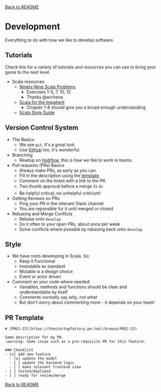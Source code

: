[Back to README](../README.md)

# Development
Everything to do with how we like to develop software.  

## Tutorials
Check this for a variety of tutorials and resources you can use to bring your game to the next level.  

- Scala resources
  - [Ninety-Nine Scala Problems](http://aperiodic.net/phil/scala/s-99/)
    - Exercises 1-5, 7, 10, 12
    - Thanks @archena
  - [Scala for the Impatient](http://fileadmin.cs.lth.se/scala/scala-impatient.pdf)
    - Chapter 1-8 should give you a broad enough understanding
  - [Scala Style Guide](http://twitter.github.io/effectivescala/)

## Version Control System

- The Basics
  - We use `git`, it's a great tool.
  - Use [Github](https://github.com) too, it's wonderful.
- Branching
  - Readup on [Hubflow](https://datasift.github.io/gitflow/), this is how we like to work in teams.
- Pull requests (PRs) Basics
  - Always make PRs, as early as you can.
  - Fill in the description using the [template](#pr-template).
  - Comment on the ticket with a link to the PR.
  - Two thumb approval before a merge :+1: :+1:
  - Be helpful critical, no unhelpful criticism!
- Getting Reviews on PRs
  - Ping your PR in the relevant Slack channel
  - You are reponsible for it until merged or closed
- Rebasing and Merge Conflicts
  - Rebase onto `develop`
  - Do it often to your open PRs, about once per week
  - Solve conflicts where possible by rebasing back onto `develop`

## Style

- We have roots developing in Scala. So:
  - Keep it Functional
  - Immutable as standard
  - Mutable is a design choice
  - Event or actor driven
- Comment on your code where needed:
  - Variables, methods and functions should be clear and understandable by itself
  - Comments normally say _why_, not _what_
  - But don't worry about commenting more - it depends on your team!

## PR Template

```
# [PROJ-22](https://thestartupfactory.pm.tool/browse/PROJ-22)

Some description for my PR.  
:warning: Some issue such as a pre-requisite PR for this feature.

### Checklist
- [x] add new feature
  - [x] update the model
  - [ ] update the backend logic
  - [ ] make relevant frontend view 
- [ ] tested/deployed
- [ ] ready for review/merge
```

[Back to README](../README.md)
